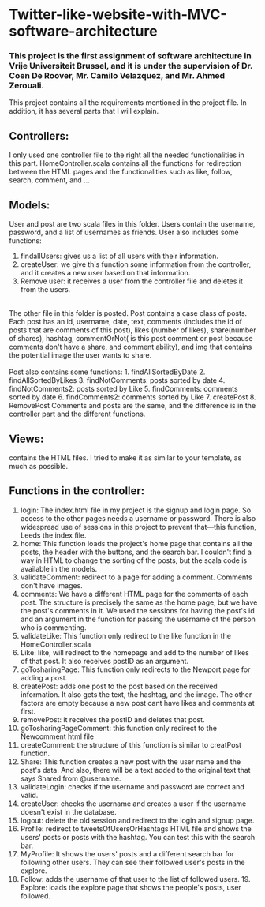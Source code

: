 # Twitter-like-website-with-MVC-software-architecture
### This project is the first assignment of software architecture in Vrije Universiteit Brussel, and it is under the supervision of Dr. Coen De Roover, Mr. Camilo Velazquez, and Mr. Ahmed Zerouali.

This project contains all the requirements mentioned in the project file. In addition, it has several parts that I will explain.</br>
## Controllers:
I only used one controller file to the right all the needed functionalities in this part. HomeController.scala contains all the functions for redirection between the HTML pages and the functionalities such as like, follow, search, comment, and ... </br>

## Models: 
User and post are two scala files in this folder. Users contain the username, password, and a list of usernames as friends. User also includes some functions:</br>
1. findallUsers: gives us a list of all users with their information.
2. createUser: we give this function some information from the controller,
and it creates a new user based on that information.
3. Remove user: it receives a user from the controller file and deletes it from
the users.
</br>
The other file in this folder is posted. Post contains a case class of posts. Each post has an id, username, date, text, comments (includes the id of posts that are comments of this post), likes (number of likes), share(number of shares), hashtag, commentOrNot( is this post comment or post because comments don't have a share, and comment ability), and img that contains the potential image the user wants to share.</br></br>
Post also contains some functions:
1. findAllSortedByDate
2. findAllSortedByLikes
3. findNotComments: posts sorted by date
4. findNotComments2: posts sorted by Like
5. findComments: comments sorted by date
6. findComments2: comments sorted by Like
7. createPost
8. RemovePost
Comments and posts are the same, and the difference is in the controller part and the different functions.</br>

## Views:
contains the HTML files. I tried to make it as similar to your template, as much as possible.</br>

## Functions in the controller:
1. login: The index.html file in my project is the signup and login page. So
access to the other pages needs a username or password. There is also widespread use of sessions in this project to prevent that—this function, Leeds the index file.
2. home: This function loads the project's home page that contains all the posts, the header with the buttons, and the search bar. I couldn't find a way in HTML to change the sorting of the posts, but the scala code is available in the models.
3. validateComment: redirect to a page for adding a comment. Comments don't have images.
4. comments: We have a different HTML page for the comments of each post. The structure is precisely the same as the home page, but we have the post's comments in it. We used the sessions for having the post's id and an argument in the function for passing the username of the person who is commenting.
5. validateLike: This function only redirect to the like function in the HomeController.scala
6. Like: like, will redirect to the homepage and add to the number of likes of that post. It also receives postID as an argument.
7. goTosharingPage: This function only redirects to the Newport page for adding a post.
8. createPost: adds one post to the post based on the received information. It also gets the text, the hashtag, and the image. The other factors are empty because a new post cant have likes and comments at first.
9. removePost: it receives the postID and deletes that post.
10. goTosharingPageComment: this function only redirect to the
Newcomment html file
11. createComment: the structure of this function is similar to creatPost
function.
12. Share: This function creates a new post with the user name and the post's
data. And also, there will be a text added to the original text that says
Shared from @username.
13. validateLogin: checks if the username and password are correct and valid.
14. createUser: checks the username and creates a user if the username
doesn't exist in the database.
15. logout: delete the old session and redirect to the login and signup page.
16. Profile: redirect to tweetsOfUsersOrHashtags HTML file and shows the
users' posts or posts with the hashtag. You can test this with the search
bar.
17. MyProfile: It shows the users' posts and a different search bar for
following other users. They can see their followed user's posts in the explore.
18. Follow: adds the username of that user to the list of followed users. 19. Explore: loads the explore page that shows the people's posts, user
followed.
